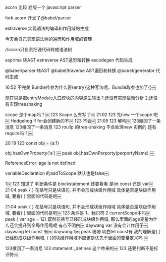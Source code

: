 

acorn
比较 老版一个 javascript parser

fork acorn 开发了@babel/parser

estraverse
实现语法的编译和作用域的生成

今天会自己实现语法树的遍历和作用域的管理

//acorn只负责把源代码转成语法树

esprima 转AST
estraverse AST遍历和转换
escodegen 代码生成

@babel/parser 转AST
@babel/traverse AST遍历和转换
@babel/generator 代码生成


16:52
不完美
Bundle传参为什么要{entry}这种写法呢，Bundle取参也加了{}￼

现在只是把entryModule入口模块的内容原生输出
1.还没有实现依赖分析
2.还没有实现treeshaking




scope 是个map吗？￼
123
Scope 么有写？￼
21:02
123
先new 一个scope 吧￼
Hedgehog
if for会创建新的不￼
123
不会￼
21:09
123
解构￼
123撤回了一条消息
123撤回了一条消息
123
roullp 的tree-shaking 不会处理new 实例的  还有require吗？￼


20:19
123
const obj = {a:1}

obj.hasOwnProperty('a')
￼
peak
obj.hasOwnPerporty(perportyName) ￼


ReferenceError: age is not defined

variableDeclaration 的addToScope 默认也是false￼




1￼
123
知道了 判断条件是 blockstatement  还要看看 是let const 还是 var￼
21:04
peak
{ } 花括号只是块语句, 并不会形成块级作用域 具体是否是块级作用域, 要看{ } 里面的代码是吧￼



21:04
peak
{ } 花括号只是块语句, 并不会形成块级作用域 具体是否是块级作用域, 要看{ } 里面的代码是吧￼
123
条件是  1、标识符 2  currentScope中吗￼
peak
{  var age = 12} 既然花括号已经形成块级作用域, 那么里面的age变量为什么还会提升到全局作用局呢 有点不明白￼
daywang
var 没有会计作用于￼
daywang
let const 有￼
daywang
1￼
peak
嗯嗯 明白let const有 我的理解是{ }已经形成块级作用域, { }的块级作用域不应该是优先于里面的变量定义吗 ￼


123撤回了一条消息
123
statement._defines  这个咋来的￼
123
还要判断不是标识符￼

